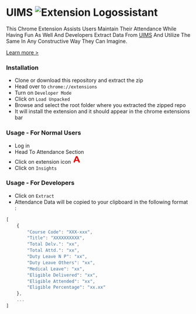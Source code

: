 # UIMS ![Extension Logo](https://github.com/dsp9107/UIMS-Data-Extractor-Chrome-Extension/blob/master/images/32w/Artboard%201.png)ssistant

This Chrome Extension Assists Users Maintain Their Attendance While Having Fun As Well And Developers Extract Data From [UIMS](https://uims.cuchd.in/uims) And Utilize The Same In Any Constructive Way They Can Imagine.

[Learn more >](https://github.com/dsp9107/UIMS-Data-Extractor-Chrome-Extension/wiki)

### Installation

-   Clone or download this repository and extract the zip
-   Head over to `chrome://extensions`
-   Turn on `Developer Mode`
-   Click on `Load Unpacked`
-   Browse and select the root folder where you extracted the zipped repo
-   It will install the extension and it should appear in the chrome extensions bar

### Usage - For Normal Users

-   Log in
-   Head To Attendance Section
-   Click on extension icon ![Extension Logo](/images/24w/Artboard%201.png)
-   Click on `Insights`

### Usage - For Developers

-   Click on `Extract`
-   Attendance Data will be copied to your clipboard in the following format :

```javascript
[
    {
        "Course Code": "XXX-xxx",
        "Title": "XXXXXXXXXX",
        "Total Delv.": "xx",
        "Total Attd.": "xx",
        "Duty Leave N P": "xx",
        "Duty Leave Others": "xx",
        "Medical Leave": "xx",
        "Eligible Delivered": "xx",
        "Eligible Attended": "xx",
        "Eligible Percentage": "xx.xx"
    },
    ...
]
```
